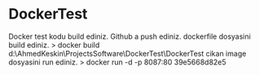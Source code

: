 # DockerTest
Docker test
kodu build ediniz.
Github a push ediniz.
dockerfile dosyasini build ediniz. > docker build d:\AhmedKeskin\ProjectsSoftware\DockerTest\DockerTest
cikan image dosyasini run ediniz. > docker run -d -p 8087:80  39e5668d82e5

